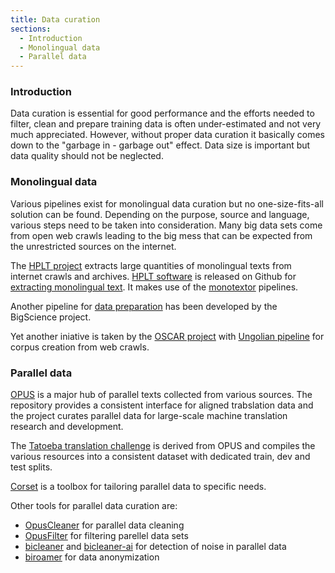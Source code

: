 ```yaml
---
title: Data curation
sections:
  - Introduction
  - Monolingual data
  - Parallel data
---
```


### Introduction

Data curation is essential for good performance and the efforts needed to filter, clean and prepare training data is often under-estimated and not very much appreciated. However, without proper data curation it basically comes down to the "garbage in - garbage out" effect. Data size is important but data quality should not be neglected.


### Monolingual data

Various pipelines exist for monolingual data curation but no one-size-fits-all solution can be found. Depending on the purpose, source and language, various steps need to be taken into consideration. Many big data sets come from open web crawls leading to the big mess that can be expected from the unrestricted sources on the internet.

The [HPLT project](https://hplt-project.org/) extracts large quantities of monolingual texts from internet crawls and archives. [HPLT software](https://github.com/hplt-project) is released on Github for [extracting monolingual text](https://github.com/hplt-project/monotextor-slurm). It makes use of the [monotextor](https://github.com/bitextor/monotextor) pipelines.

Another pipeline for [data preparation](https://github.com/bigscience-workshop/data-preparation) has been developed by the BigScience project.

Yet another iniative is taken by the [OSCAR project](https://oscar-project.org/) with [Ungolian pipeline](https://github.com/oscar-project/ungoliant) for corpus creation from web crawls.


### Parallel data


[OPUS](https://github.com/Helsinki-NLP/OPUS) is a major hub of parallel texts collected from various sources. The repository provides a consistent interface for aligned trabslation data and the project curates parallel data for large-scale machine translation research and development.

The [Tatoeba translation challenge](https://github.com/Helsinki-NLP/Tatoeba-Challenge) is derived from OPUS and compiles the various resources into a consistent dataset with dedicated train, dev and test splits.

[Corset](https://corset.paracrawl.eu/) is a toolbox for tailoring parallel data to specific needs.


Other tools for parallel data curation are:

* [OpusCleaner](https://github.com/hplt-project/OpusCleaner) for parallel data cleaning
* [OpusFilter](https://github.com/Helsinki-NLP/OpusFilter) for filtering parellel data sets
* [bicleaner](https://github.com/bitextor/bicleaner) and [bicleaner-ai](https://github.com/bitextor/bicleaner-ai) for detection of noise in parallel data
* [biroamer](https://github.com/bitextor/biroamer) for data anonymization